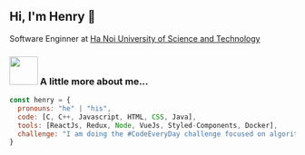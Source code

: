<h2> Hi, I'm Henry 👋</h2>
<p>Software Enginner at <a href="https://www.hust.edu.vn/">Ha Noi University of Science and Technology</a></p>
  
### <img src="https://media4.giphy.com/media/l41YryziohxMVBtmg/200w.gif" width="50"> A little more about me...  
```javascript
const henry = {
  pronouns: "he" | "his",
  code: [C, C++, Javascript, HTML, CSS, Java],
  tools: [ReactJs, Redux, Node, VueJs, Styled-Components, Docker],
  challenge: "I am doing the #CodeEveryDay challenge focused on algorithm"
}
```
